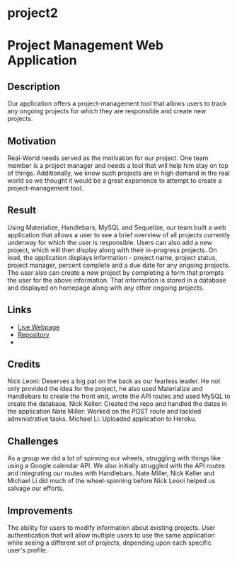 # project2

# Project Management Web Application

## Description
Our application offers a project-management tool that allows users to track any ongoing projects for which they are responsible and create new projects.

## Motivation
Real-World needs served as the motivation for our project. One team member is a project manager and needs a tool that will help him stay on top of things. Additionally, we know such projects are in high demand in the real world so we thought it would be a great experience to attempt to create a project-management tool.

## Result
Using Materialize, Handlebars, MySQL and Sequelize, our team built a web application that allows a user to see a brief overview of all projects currently underway for which the user is responsible. Users can also add a new project, which will then display along with their in-progress projects. On load, the application displays information - project name, project status, project manager, percent complete and a due date for any ongoing projects. The user also can create a new project by completing a form that prompts the user for the above information. That information is stored in a database and displayed on homepage along with any other ongoing projects.

## Links
* [Live Webpage](https://floating-wildwood-05165.herokuapp.com/all)
* [Repository](https://github.com/njleoni/project2_project_management)
* 
## Credits
Nick Leoni: Deserves a big pat on the back as our fearless leader. He not only provided the idea for the project, he also used Materialize and Handlebars to create the front end, wrote the API routes and used MySQL to create the database.
Nick Keller: Created the repo and handled the dates in the application
Nate Miller: Worked on the POST route and tackled administrative tasks.
Michael Li: Uploaded application to Heroku.

## Challenges
As a group we did a lot of spinning our wheels, struggling with things like using a Google calendar API. We also initially struggled with the API routes and integrating our routes with Handlebars. Nate Miller, Nick Keller and Michael Li did much of the wheel-spinning before Nick Leoni helped us salvage our efforts.

## Improvements
The ability for users to modify information about existing projects.
User authentication that will allow multiple users to use the same application while seeing a different set of projects, depending upon each specific user's profile.
